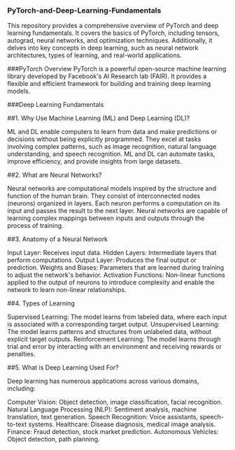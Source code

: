 ### PyTorch-and-Deep-Learning-Fundamentals
This repository provides a comprehensive overview of PyTorch and deep learning fundamentals. It covers the basics of PyTorch, including tensors, autograd, neural networks, and optimization techniques. Additionally, it delves into key concepts in deep learning, such as neural network architectures, types of learning, and real-world applications.

###PyTorch Overview
PyTorch is a powerful open-source machine learning library developed by Facebook's AI Research lab (FAIR). It provides a flexible and efficient framework for building and training deep learning models.

###Deep Learning Fundamentals

##1. Why Use Machine Learning (ML) and Deep Learning (DL)?

ML and DL enable computers to learn from data and make predictions or decisions without being explicitly programmed.
They excel at tasks involving complex patterns, such as image recognition, natural language understanding, and speech recognition.
ML and DL can automate tasks, improve efficiency, and provide insights from large datasets.

##2. What are Neural Networks?

Neural networks are computational models inspired by the structure and function of the human brain.
They consist of interconnected nodes (neurons) organized in layers. Each neuron performs a computation on its input and passes the result to the next layer.
Neural networks are capable of learning complex mappings between inputs and outputs through the process of training.

##3. Anatomy of a Neural Network

Input Layer: Receives input data.
Hidden Layers: Intermediate layers that perform computations.
Output Layer: Produces the final output or prediction.
Weights and Biases: Parameters that are learned during training to adjust the network's behavior.
Activation Functions: Non-linear functions applied to the output of neurons to introduce complexity and enable the network to learn non-linear relationships.

##4. Types of Learning

Supervised Learning: The model learns from labeled data, where each input is associated with a corresponding target output.
Unsupervised Learning: The model learns patterns and structures from unlabeled data, without explicit target outputs.
Reinforcement Learning: The model learns through trial and error by interacting with an environment and receiving rewards or penalties.

##5. What is Deep Learning Used For?

Deep learning has numerous applications across various domains, including:

Computer Vision: Object detection, image classification, facial recognition.
Natural Language Processing (NLP): Sentiment analysis, machine translation, text generation.
Speech Recognition: Voice assistants, speech-to-text systems.
Healthcare: Disease diagnosis, medical image analysis.
Finance: Fraud detection, stock market prediction.
Autonomous Vehicles: Object detection, path planning.
